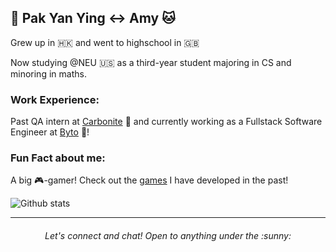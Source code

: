 ## :tea: Pak Yan Ying :left_right_arrow: Amy :cat:

Grew up in :hong_kong: and went to highschool in :uk:

Now studying @NEU :us: as a third-year student majoring in CS and minoring in maths.

### Work Experience:

Past QA intern at [Carbonite](https://www.carbonite.com/) :dizzy: and currently working as a Fullstack Software Engineer at [Byto](https://www.byto.tech/) :bread:!

### Fun Fact about me:

A big :video_game:-gamer! Check out the [games](https://amywhying.itch.io/) I have developed in the past!

![Github stats](https://github-readme-stats.vercel.app/api?username=amywhying)

---
<h6 align="center">
Let's connect and chat! Open to anything under the :sunny:
</h6>
<!--
**amywhying/amywhying** is a ✨ _special_ ✨ repository because its `README.md` (this file) appears on your GitHub profile.

### :speech_balloon: Contact Info


### :file_folder: Current Project 

I'm currently 

<details>
- 🔭 I’m currently working on ...
- 🌱 I’m currently learning ...
- 👯 I’m looking to collaborate on ...
- 🤔 I’m looking for help with ...
- 💬 Ask me about ...
- 📫 How to reach me: ...
- 😄 Pronouns: ...
- ⚡ Fun fact: ...
-->
